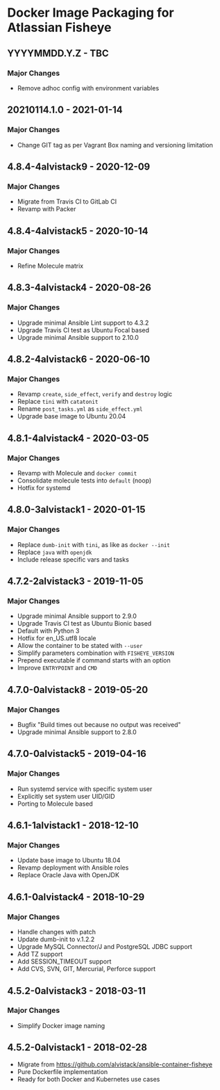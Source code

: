 # Docker Image Packaging for Atlassian Fisheye

## YYYYMMDD.Y.Z - TBC

### Major Changes

  - Remove adhoc config with environment variables

## 20210114.1.0 - 2021-01-14

### Major Changes

  - Change GIT tag as per Vagrant Box naming and versioning limitation

## 4.8.4-4alvistack9 - 2020-12-09

### Major Changes

  - Migrate from Travis CI to GitLab CI
  - Revamp with Packer

## 4.8.4-4alvistack5 - 2020-10-14

### Major Changes

  - Refine Molecule matrix

## 4.8.3-4alvistack4 - 2020-08-26

### Major Changes

  - Upgrade minimal Ansible Lint support to 4.3.2
  - Upgrade Travis CI test as Ubuntu Focal based
  - Upgrade minimal Ansible support to 2.10.0

## 4.8.2-4alvistack6 - 2020-06-10

### Major Changes

  - Revamp `create`, `side_effect`, `verify` and `destroy` logic
  - Replace `tini` with `catatonit`
  - Rename `post_tasks.yml` as `side_effect.yml`
  - Upgrade base image to Ubuntu 20.04

## 4.8.1-4alvistack4 - 2020-03-05

### Major Changes

  - Revamp with Molecule and `docker commit`
  - Consolidate molecule tests into `default` (noop)
  - Hotfix for systemd

## 4.8.0-3alvistack1 - 2020-01-15

### Major Changes

  - Replace `dumb-init` with `tini`, as like as `docker --init`
  - Replace `java` with `openjdk`
  - Include release specific vars and tasks

## 4.7.2-2alvistack3 - 2019-11-05

### Major Changes

  - Upgrade minimal Ansible support to 2.9.0
  - Upgrade Travis CI test as Ubuntu Bionic based
  - Default with Python 3
  - Hotfix for en\_US.utf8 locale
  - Allow the container to be stated with `--user`
  - Simplify parameters combination with `FISHEYE_VERSION`
  - Prepend executable if command starts with an option
  - Improve `ENTRYPOINT` and `CMD`

## 4.7.0-0alvistack8 - 2019-05-20

### Major Changes

  - Bugfix "Build times out because no output was received"
  - Upgrade minimal Ansible support to 2.8.0

## 4.7.0-0alvistack5 - 2019-04-16

### Major Changes

  - Run systemd service with specific system user
  - Explicitly set system user UID/GID
  - Porting to Molecule based

## 4.6.1-1alvistack1 - 2018-12-10

### Major Changes

  - Update base image to Ubuntu 18.04
  - Revamp deployment with Ansible roles
  - Replace Oracle Java with OpenJDK

## 4.6.1-0alvistack4 - 2018-10-29

### Major Changes

  - Handle changes with patch
  - Update dumb-init to v.1.2.2
  - Upgrade MySQL Connector/J and PostgreSQL JDBC support
  - Add TZ support
  - Add SESSION\_TIMEOUT support
  - Add CVS, SVN, GIT, Mercurial, Perforce support

## 4.5.2-0alvistack3 - 2018-03-11

### Major Changes

  - Simplify Docker image naming

## 4.5.2-0alvistack1 - 2018-02-28

  - Migrate from <https://github.com/alvistack/ansible-container-fisheye>
  - Pure Dockerfile implementation
  - Ready for both Docker and Kubernetes use cases

